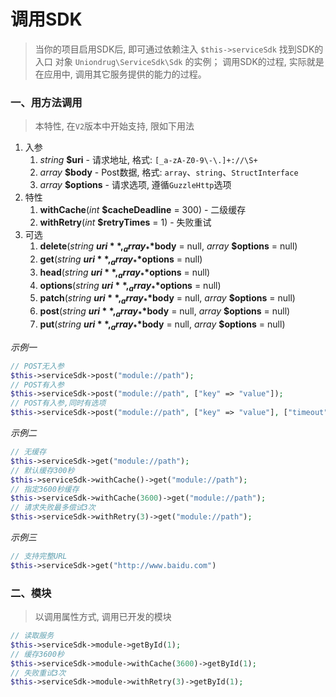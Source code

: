 # 调用SDK

> 当你的项目启用SDK后, 
即可通过依赖注入 `$this->serviceSdk` 找到SDK的入口
对象 `Uniondrug\ServiceSdk\Sdk` 的实例；
调用SDK的过程, 实际就是在应用中, 调用其它服务提供的能力的过程。


### 一、用方法调用

> 本特性, 在`V2`版本中开始支持, 限如下用法

1. 入参
    1. _string_ **$uri** - 请求地址, 格式: `[_a-zA-Z0-9\-\.]+://\S+`
    1. _array_ **$body** - Post数据, 格式: `array`、`string`、`StructInterface`
    1. _array_ **$options** - 请求选项, 遵循`GuzzleHttp`选项
1. 特性
    1. **withCache**(_int_ **$cacheDeadline** = 300) - 二级缓存
    1. **withRetry**(_int_ **$retryTimes** = 1) - 失败重试
1. 可选
    1. **delete**(_string_ **$uri**, _array_ **$body** = null, _array_ **$options** = null)
    1. **get**(_string_ **$uri**, _array_ **$options** = null)
    1. **head**(_string_ **$uri**, _array_ **$options** = null)
    1. **options**(_string_ **$uri**, _array_ **$options** = null)
    1. **patch**(_string_ **$uri**, _array_ **$body** = null, _array_ **$options** = null)
    1. **post**(_string_ **$uri**, _array_ **$body** = null, _array_ **$options** = null)
    1. **put**(_string_ **$uri**, _array_ **$body** = null, _array_ **$options** = null)


*示例一*

```php
// POST无入参
$this->serviceSdk->post("module://path");
// POST有入参
$this->serviceSdk->post("module://path", ["key" => "value"]);
// POST有入参,同时有选项
$this->serviceSdk->post("module://path", ["key" => "value"], ["timeout" => 5]);
```

*示例二*

```php
// 无缓存
$this->serviceSdk->get("module://path");
// 默认缓存300秒
$this->serviceSdk->withCache()->get("module://path");
// 指定3600秒缓存
$this->serviceSdk->withCache(3600)->get("module://path");
// 请求失败最多偿试3次
$this->serviceSdk->withRetry(3)->get("module://path");
```

*示例三*

```php
// 支持完整URL
$this->serviceSdk->get("http://www.baidu.com")
```



### 二、模块

> 以调用属性方式, 调用已开发的模块

```php
// 读取服务
$this->serviceSdk->module->getById(1);
// 缓存3600秒
$this->serviceSdk->module->withCache(3600)->getById(1);
// 失败重试3次
$this->serviceSdk->module->withRetry(3)->getById(1);
```

